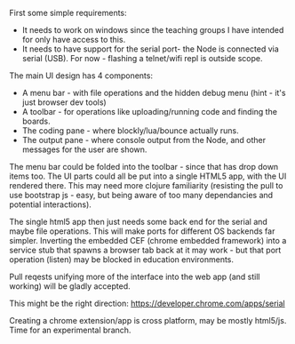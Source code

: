 First some simple requirements:

* It needs to work on windows since the teaching groups I have intended for only have access to this.
* It needs to have support for the serial port-  the Node is connected via serial (USB). For now - flashing a telnet/wifi repl is outside scope.

The main UI design has 4 components:

* A menu bar - with file operations and the hidden debug menu (hint - it's just browser dev tools)
* A toolbar - for operations like uploading/running code and finding the boards.
* The coding pane - where blockly/lua/bounce actually runs.
* The output pane - where console output from the Node, and other messages for the user are shown.

The menu bar could be folded into the toolbar - since that has drop down items too.
The UI parts could all be put into a single HTML5 app, with the UI rendered there. This may need more clojure familiarity (resisting the pull to use bootstrap js - easy, but being aware of too many dependancies and potential interactions).

The single html5 app then just needs some back end for the serial and maybe file operations.  This will make ports for different OS backends far simpler. Inverting the embedded CEF (chrome embedded framework) into a service stub that spawns a browser tab back at it may work - but that port operation (listen) may be blocked in education environments.

Pull reqests unifying more of the interface into the web app (and still working) will be gladly accepted.

This might be the right direction:
https://developer.chrome.com/apps/serial

Creating a chrome extension/app is cross platform, may be mostly html5/js. Time for an experimental branch.
